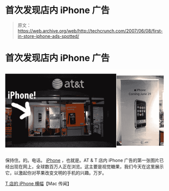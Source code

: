 # 首次发现店内 iPhone 广告

> 原文：<https://web.archive.org/web/http://techcrunch.com/2007/06/08/first-in-store-iphone-ads-spotted/>

# 首次发现店内 iPhone 广告

[![iphoneattads.jpg](img/0c5dc5719ed011e728bbe095755df2c3.png)](https://web.archive.org/web/20130628204706/http://tctechcrunch2011.files.wordpress.com/2007/06/iphoneattads.jpg "iphoneattads.jpg")

保持住。的。电话。 [iPhone](https://web.archive.org/web/20130628204706/http://crunchgear.com/2007/06/07/the-futurist-we-predict-the-iphone-will-bomb/) ，也就是。AT & T 店内 iPhone 广告的第一张图片已经出现在网上，全球数百万人正在浏览。这主要是视觉糖果，我们今天在这里展示它，以激起你对苹果改变文明的手机的兴趣。万岁。

[T 店的 iPhone 横幅](https://web.archive.org/web/20130628204706/http://www.macrumors.com/2007/06/07/iphone-banners-at-atandt-stores/)【Mac 传闻】